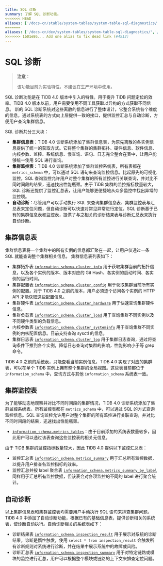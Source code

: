 ```yaml
---
title: SQL 诊断
summary: 了解 SQL 诊断功能。
<<<<<<< HEAD
aliases: ['/docs-cn/stable/system-tables/system-table-sql-diagnostics/','/docs-cn/v4.0/system-tables/system-table-sql-diagnostics/','/docs-cn/stable/reference/system-databases/sql-diagnosis/','/docs-cn/stable/system-tables/system-table-sql-diagnosis/','/zh/tidb/stable/check-cluster-status-using-sql-statements','/docs-cn/stable/reference/performance/check-cluster-status-using-sql-statements/','/zh/tidb/stable/system-table-sql-diagnostics/']
=======
aliases: ['/docs-cn/dev/system-tables/system-table-sql-diagnostics/','/docs-cn/dev/reference/system-databases/sql-diagnosis/','/docs-cn/dev/system-tables/system-table-sql-diagnosis/','/zh/tidb/dev/check-cluster-status-using-sql-statements','/docs-cn/dev/reference/performance/check-cluster-status-using-sql-statements/','/zh/tidb/dev/system-table-sql-diagnostics/','/docs-cn/dev/check-cluster-status-using-sql-statements/']
>>>>>>> 1b01e86... Add one alias to fix dead link (#4512)
---
```


# SQL 诊断

> **注意：**
>
> 该功能目前为实验特性，不建议在生产环境中使用。

SQL 诊断功能是在 TiDB 4.0 版本中引入的特性，用于提升 TiDB 问题定位的效率。TiDB 4.0 版本以前，用户需要使用不同工具获取以异构的方式获取不同信息。
新的 SQL 诊断系统对这些离散的信息进行了整体设计，它整合系统各个维度的信息，通过系统表的方式向上层提供一致的接口，提供监控汇总与自动诊断，方便用户查询集群信息。

SQL 诊断共分三大块：

* **集群信息表**：TiDB 4.0 诊断系统添加了集群信息表，为原先离散的各实例信息提供了统一的获取方式。它将整个集群的集群拓扑、硬件信息、软件信息、内核参数、监控、系统信息、慢查询、语句、日志完全整合在表中，让用户能够统一使用 SQL 进行查询。
* **集群监控表**：TiDB 4.0 诊断系统添加了集群监控系统表，所有表都在 `metrics_schema` 中，可以通过 SQL 语句来查询监控信息。比起原先的可视化监控，SQL 查询监控允许用户对整个集群的所有监控进行关联查询，并对比不同时间段的结果，迅速找出性能瓶颈。由于 TiDB 集群的监控指标数量较大，SQL 诊断还提供了监控汇总表，让用户能够更便捷地从众多监控中找出异常的监控项。
* **自动诊断**：尽管用户可以手动执行 SQL 来查询集群信息表、集群监控表与汇总表来定位问题，但自动诊断可以快速对常见异常进行定位。SQL 诊断基于已有的集群信息表和监控表，提供了与之相关的诊断结果表与诊断汇总表来执行自动诊断。

## 集群信息表

集群信息表将一个集群中的所有实例的信息都汇聚在一起，让用户仅通过一条 SQL 就能查询整个集群相关信息。
集群信息表列表如下：

* 集群拓扑表 [`information_schema.cluster_info`](/information-schema/information-schema-cluster-info.md) 用于获取集群当前的拓扑信息，以及各个实例的版本、版本对应的 Git Hash、各实例的启动时间、各实例的运行时间。
* 集群配置表 [`information_schema.cluster_config`](/information-schema/information-schema-cluster-config.md) 用于获取集群当前所有实例的配置。对于 TiDB 4.0 之前的版本，用户必须逐个访问各个实例的 HTTP API 才能获取这些配置信息。
* 集群硬件表 [`information_schema.cluster_hardware`](/information-schema/information-schema-cluster-hardware.md) 用于快速查询集群硬件信息。
* 集群负载表 [`information_schema.cluster_load`](/information-schema/information-schema-cluster-load.md) 用于查询集群不同实例以及不同硬件类型的负载信息。
* 内核参数表 [`information_schema.cluster_systeminfo`](/information-schema/information-schema-cluster-systeminfo.md) 用于查询集群不同实例的内核配置信息。目前支持查询 sysctl 的信息。
* 集群日志表 [`information_schema.cluster_log`](/information-schema/information-schema-cluster-log.md) 用于集群日志查询，通过将查询条件下推到各个实例，降低日志查询对集群的影响，性能影响小于等 grep 命令。

TiDB 4.0 之前的系统表，只能查看当前实例信息，TiDB 4.0 实现了对应的集群表，可以在单个 TiDB 实例上拥有整个集群的全局视图。这些表目前都位于 `information_schema` 中，查询方式与其他 `information_schema` 系统表一致。

## 集群监控表

为了能够动态地观察并对比不同时间段的集群情况，TiDB 4.0 诊断系统添加了集群监控系统表。所有监控表都在 `metrics_schema` 中，可以通过 SQL 的方式查询监控信息。SQL 查询监控允许用户对整个集群的所有监控进行关联查询，并对比不同时间段的结果，迅速找出性能瓶颈。

* [`information_schema.metrics_tables`](/information-schema/information-schema-metrics-tables.md)：由于目前添加的系统表数量较多，因此用户可以通过该表查询这些监控表的相关元信息。

由于 TiDB 集群的监控指标数量较大，因此 TiDB 4.0 提供以下监控汇总表：

* 监控汇总表 [`information_schema.metrics_summary`](/information-schema/information-schema-metrics-summary.md) 用于汇总所有监控数据，以提升用户排查各监控指标的效率。
* 监控汇总并按 label 聚合表 [`information_schema.metrics_summary_by_label`](/information-schema/information-schema-metrics-summary.md) 同样用于汇总所有监控数据，但该表会对各项监控的不同的 label 进行聚合统计。

## 自动诊断

以上集群信息表和集群监控表均需要用户手动执行 SQL 语句来排查集群问题。TiDB 4.0 中添加了自动诊断功能，根据已有的基础信息表，提供诊断相关的系统表，使诊断自动执行。自动诊断相关的系统表如下：

* 诊断结果表 [`information_schema.inspection_result`](/information-schema/information-schema-inspection-result.md) 用于展示对系统的诊断结果。诊断是惰性触发，使用 `select * from inspection_result` 会触发所有诊断规则对系统进行诊断，并在结果中展示系统中的故障或风险。
* 诊断汇总表 [`information_schema.inspection_summary`](/information-schema/information-schema-inspection-summary.md) 用于对特定链路或模块的监控进行汇总，用户可以根据整个模块或链路的上下文来排查定位问题。
